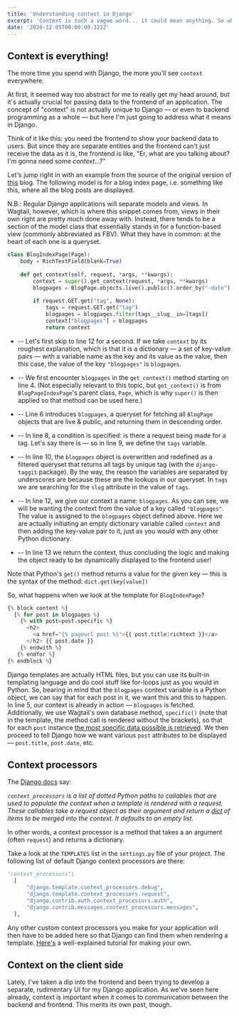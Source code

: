```yaml
---
title: 'Understanding context in Django'
excerpt: 'Context is such a vague word... it could mean anything. So what does it mean in Django?'
date: '2020-12-05T00:00:00.322Z'
---
```


## Context is everything!

The more time you spend with Django, the more you'll see `context` everywhere.

At first, it seemed way too abstract for me to really get my head around, but it's actually crucial for passing data to the frontend of an application. The concept of "context" is not actually unique to Django — or even to backend programming as a whole — but here I'm just going to address what it means in Django.

Think of it like this: you need the frontend to show your backend data to users. But since they are separate entities and the frontend can't just receive the data as it is, the frontend is like, "Er, what are you talking about? I'm gonna need some *context*...?"

Let's jump right in with an example from the source of the original version of [this](https://rosederwelt.com/blog/) blog. The following model is for a blog index page, i.e. something like this, where all the blog posts are displayed.

N.B.: Regular Django applications will separate models and views. In Wagtail, however, which is where this snippet comes from, views in their own right are pretty much done away with. Instead, there tends to be a section of the model class that essentially stands in for a function-based view (commonly abbreviated as FBV). What they have in common: at the heart of each one is a queryset.

```python
class BlogIndexPage(Page): 
    body = RichTextField(blank=True) 
    
    def get_context(self, request, *args, **kwargs): 
        context = super().get_context(request, *args, **kwargs) 
        blogpages = BlogPage.objects.live().public().order_by("-date") 
        
        if request.GET.get("tag", None): 
            tags = request.GET.get("tag") 
            blogpages = blogpages.filter(tags__slug__in=[tags]) 
            context["blogpages"] = blogpages 
            return context 
```
* -- Let's first skip to line 12 for a second. If we take `context` by its roughest explanation, which is that it is a dictionary — a set of key-value pairs — with a variable name as the key and its value as the value, then this case, the value of the key `"blogpages"` is `blogpages`.

* -- We first encounter `blogpages` in the `get_context()` method starting on line 4. (Not especially relevant to this topic, but `get_context()` is from `BlogPageIndexPage`'s parent class, `Page`, which is why `super()` is then applied so that method can be used here.)

* -- Line 6 introduces `blogpages`, a queryset for fetching all `BlogPage` objects that are live & public, and returning them in descending order.

* -- In line 8, a condition is specified: is there a request being made for a tag. Let's say there is — so in line 9, we define the `tags` variable.

* -- In line 10, the `blogpages` object is overwritten and redefined as a filtered queryset that returns all tags by unique tag (with the `django-taggit` package). By the way, the reason the variables are separated by underscores are because these are the lookups in our queryset. In `tags` we are searching for the `slug` attribute in the value of `tags`.

* -- In line 12, we give our context a name: `blogpages`. As you can see, we will be wanting the context from the value of a key called `"blogpages"`. The value is assigned to the `blogpages` object defined above. Here we are actually initiating an empty dictionary variable called `context` and then adding the key-value pair to it, just as you would with any other Python dictionary.

* -- In line 13 we return the context, thus concluding the logic and making the object ready to be dynamically displayed to the frontend user!

Note that Python's `get()` method returns a value for the given key — this is the syntax of the method: `dict.get(key[value])`

So, what happens when we look at the template for `BlogIndexPage`?

```python
{% block content %} 
  {% for post in blogpages %} 
    {% with post=post.specific %} 
      <h2>
        <a href="{% pageurl post %}">{{ post.title|richtext }}</a>
      </h2> {{ post.date }} 
    {% endwith %} 
   {% endfor %} 
{% endblock %}
```

Django templates are actually HTML files, but you can use its built-in templating language and do cool stuff like for-loops just as you would in Python. So, bearing in mind that the `blogpages` context variable is a Python object, we can say that for each post in it, we want this and this to happen. In line 5, our context is already in action — `blogpages` is fetched. Additionally, we use Wagtail's own database method, `specific()` (note that in the template, the method call is rendered without the brackets), so that for each `post` instance [the most specific data possible is retrieved](https://github.com/wagtail/wagtail/blob/master/docs/releases/1.1.rst). We then proceed to tell Django how we want various `post` attributes to be displayed — `post.title`, `post.date`, etc.

## Context processors

The [Django docs](https://docs.djangoproject.com/en/3.1/ref/templates/api/) say:

*`context_processors` is a list of dotted Python paths to callables that are used to populate the context when a template is rendered with a request. These callables take a request object as their argument and return a [dict](https://docs.python.org/3/library/stdtypes.html#dict) of items to be merged into the context. It defaults to an empty list.*

In other words, a context processor is a method that takes a an argument (often `request`) and returns a dictionary.

Take a look at the `TEMPLATES` list in the `settings.py` file of your project. The following list of default Django context processors are there:

```python
"context_processors": 
  [
      "django.template.context_processors.debug", 
      "django.template.context_processors.request", 
      "django.contrib.auth.context_processors.auth", 
      "django.contrib.messages.context_processors.messages", 
  ],
```
Any other custom context processors you make for your application will then have to be added here so that Django can find them when rendering a template. [Here's](https://medium.com/better-programming/django-quick-tips-context-processors-da74f887f1fc) a well-explained tutorial for making your own.

## Context on the client side

Lately, I've taken a dip into the frontend and been trying to develop a separate, rudimentary UI for my Django application. As we've seen here already, context is important when it comes to communication between the backend and frontend. This merits its own post, though.
